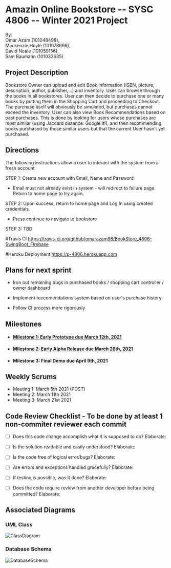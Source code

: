 # Amazin Online Bookstore -- SYSC 4806 -- Winter 2021 Project

By: 	
	Omar Azam 		(101048498), 	
	Mackenzie Hoyle (101078698),	
	David Neale 	(101059156),	
	Sam Baumann 	(101033635)

## Project Description
Bookstore Owner can upload and edit Book information (ISBN, picture, description, author, publisher,...) and inventory. User can browse through the books in all bookstores. User can then decide to purchase one or many books by putting them in the Shopping Cart and proceeding to Checkout. The purchase itself will obviously be simulated, but purchases cannot exceed the inventory. User can also view Book Recommendations based on past purchases. This is done by looking for users whose purchases are most similar (using Jaccard distance: Google it!), and then recommending books purchased by those similar users but that the current User hasn't yet purchased.

## Directions

The following instructions allow a user to interact with the system from a fresh account.

STEP 1: Create new account with Email, Name and Password
 - Email must not already exist in system - will redirect to failure page. Return to home page to try again.

STEP 2: Upon success, return to home page and Log In using created credentials.
 - Press continue to navigate to bookstore

STEP 3: TBD

#Travis CI
https://travis-ci.org/github/omarazam98/BookStore_4806-SwingBoot_Firebase

#Heroku Deployment
https://p-4806.herokuapp.com

## Plans for next sprint

- Iron out remaining bugs in purchased books / shopping cart controller / owner dashboard

- Implement reccomendations system based on user's purchase history

- Follow CI process more rigorously 

## Milestones
 - #### [Milestone 1: Early Prototype due March 12th, 2021](https://github.com/omarazam98/BookStore_4806-SwingBoot_Firebase/issues/2)
 - #### [Milestone 2: Early Alpha Release due March 26th, 2021](https://github.com/omarazam98/BookStore_4806-SwingBoot_Firebase/issues/20)
 - #### Milestone 3: Final Demo due April 9th, 2021

## Weekly Scrums
 - Meeting 1: March 5th 2021 (POST)
 - Meeting 2: March 11th 2021
 - Meeting 3: March 21st 2021

## Code Review Checklist - To be done by at least 1 non-commiter reviewer each commit
- [ ] Does this code change accomplish what it is supposed to do?
Elaborate: 

- [ ] Is the solution readable and easily understood?
Elaborate: 

- [ ] Is the code free of logical error/bugs?
Elaborate: 

- [ ] Are errors and exceptions handled gracefully?
Elaborate: 

- [ ] If testing is possible, was it done?
Elaborate: 

- [ ] Does the code require review from another developer before being committed?
Elaborate:
## Associated Diagrams
### UML Class
![ClassDiagram](https://github.com/omarazam98/BookStore_4806-SwingBoot_Firebase/blob/main/diagrams/Database%20Schema%20MS3.png)
### Database Schema
![DatabaseSchema](https://github.com/omarazam98/BookStore_4806-SwingBoot_Firebase/blob/main/diagrams/Database%20Schema%20MS3.png)
